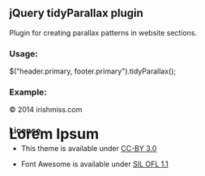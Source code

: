 
## jQuery tidyParallax plugin

Plugin for creating parallax patterns in website sections.

### Usage:

$("header.primary, footer.primary").tidyParallax();

### Example:

<html>
  <head>
    <title>tidyParallax Example</title>
    <style>
      header.primary {
        position: fixed;
      }
      header.primary, footer.primary {
        background-image: url( link to your pattern );
        background-repeat: repeat;
        background-attachment: scroll;
      }
    </style>
  </head>
  <body>
    <header class="primary">
      <h1>Lorem Ipsum</h1>
    </header>
    <footer class="primary">
      <p>&copy; 2014 irishmiss.com</p>
    </footer>
    <script type="application/javascript">
    $(document).ready( function() {
      $("header.primary, footer.primary").tidyParallax();
    });
    </script>
  </body>
</html>

### License

* This theme is available under [CC-BY 3.0](http://creativecommons.org/licenses/by/3.0/)

* Font Awesome is available under [SIL OFL 1.1](http://scripts.sil.org/OFL)
